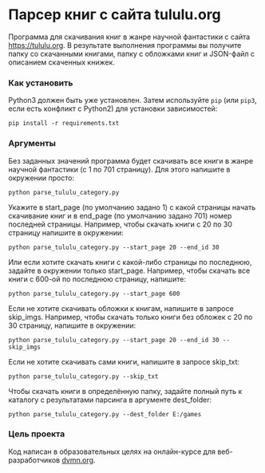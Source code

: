 # Парсер книг с сайта tululu.org

Программа для скачивания книг в жанре научной фантастики с сайта https://tululu.org. В результате выполнения программы вы получите папку со скачанными книгами, папку с обложками книг и JSON-файл с описанием скаченных книжек. 

### Как установить

Python3 должен быть уже установлен. 
Затем используйте `pip` (или `pip3`, если есть конфликт с Python2) для установки зависимостей:
```
pip install -r requirements.txt
```

### Аргументы

Без заданных значений программа будет скачивать все книги в жанре научной фантастики (с 1 по 701 страницу). Для этого напишите в окружении просто:
```
python parse_tululu_category.py
```
Укажите в start_page (по умолчанию задано 1) с какой страницы начать скачивание книг и в end_page (по умолчанию задано 701) номер последней страницы. Например, чтобы скачать книги с 20 по 30 страницу напишите в окружении:
```
python parse_tululu_category.py --start_page 20 --end_id 30 
```
Или если хотите скачать книги с какой-либо страницы по последнюю, задайте в окружении только start_page. Например, чтобы скачать все книги с 600-ой по последнюю страницу, напишите:
```
python parse_tululu_category.py --start_page 600
```
Если не хотите скачивать обложки к книгам, напишите в запросе skip_imgs. Например, чтобы скачать только книги без обложек с 20 по 30 страницу, напишите в окружении:
```
python parse_tululu_category.py --start_page 20 --end_id 30 --skip_imgs
```
Если не хотите скачивать сами книги, напишите в запросе skip_txt:
```
python parse_tululu_category.py --skip_txt
```
Чтобы скачать книги в определённую папку, задайте полный путь к каталогу с результатами парсинга в аргументе dest_folder:
```
python parse_tululu_category.py --dest_folder E:/games
```

### Цель проекта

Код написан в образовательных целях на онлайн-курсе для веб-разработчиков [dvmn.org](https://dvmn.org/).